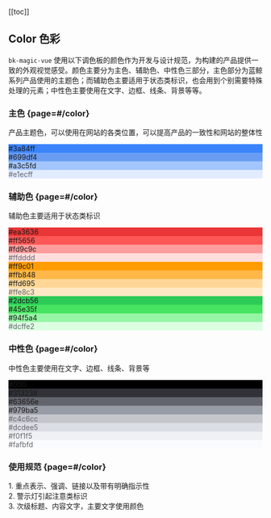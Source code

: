 [[toc]]

## Color 色彩

`bk-magic-vue` 使用以下调色板的颜色作为开发与设计规范，为构建的产品提供一致的外观视觉感受。颜色主要分为主色、辅助色、中性色三部分，主色部分为蓝鲸系列产品使用的主题色；而辅助色主要适用于状态类标识，也会用到个别需要特殊处理的元素；中性色主要使用在文字、边框、线条、背景等等。

### 主色 {page=#/color}
产品主题色，可以使用在网站的各类位置，可以提高产品的一致性和网站的整体性

<div class="color-wrapper">
    <div class="color-item">
        <div class="main-color" style="background-color: #3a84ff;"><span>#3a84ff</span></div>
        <div class="other-color">
            <div style="background-color: #699df4;"><span>#699df4</span></div>
            <div style="background-color: #a3c5fd;"><span>#a3c5fd</span></div>
            <div style="background-color: #e1ecff; color: #63656e;"><span>#e1ecff</span></div>
        </div>
    </div>
</div>

### 辅助色 {page=#/color}
辅助色主要适用于状态类标识

<div class="color-wrapper">
    <div class="color-item">
        <div class="main-color" style="background-color: #ea3636;"><span>#ea3636</span></div>
        <div class="other-color">
            <div style="background-color: #ff5656;"><span>#ff5656</span></div>
            <div style="background-color: #fd9c9c;"><span>#fd9c9c</span></div>
            <div style="background-color: #ffdddd; color: #63656e;"><span>#ffdddd</span></div>
        </div>
    </div>
    <div class="color-item">
        <div class="main-color" style="background-color: #ff9c01;"><span>#ff9c01</span></div>
        <div class="other-color">
            <div style="background-color: #ffb848;"><span>#ffb848</span></div>
            <div style="background-color: #ffd695;"><span>#ffd695</span></div>
            <div style="background-color: #ffe8c3; color: #63656e;"><span>#ffe8c3</span></div>
        </div>
    </div>
    <div class="color-item">
        <div class="main-color" style="background-color: #2dcb56;"><span>#2dcb56</span></div>
        <div class="other-color">
            <div style="background-color: #45e35f;"><span>#45e35f</span></div>
            <div style="background-color: #94f5a4;"><span>#94f5a4</span></div>
            <div style="background-color: #dcffe2; color: #63656e;"><span>#dcffe2</span></div>
        </div>
    </div>
</div>

### 中性色 {page=#/color}
中性色主要使用在文字、边框、线条、背景等

<div class="color-wrapper">
    <div class="color-item">
        <div class="main-color" style="background-color: #000;"><span>#000</span></div>
        <div class="other-color">
            <div style="background-color: #313238;"><span>#313238</span></div>
            <div style="background-color: #63656e;"><span>#63656e</span></div>
            <div style="background-color: #979ba5;"><span>#979ba5</span></div>
        </div>
    </div>
    <div class="color-item">
        <div class="main-color" style="background-color: #c4c6cc; color: #63656e;"><span>#c4c6cc</span></div>
        <div class="other-color">
            <div style="background-color: #dcdee5; color: #63656e;"><span>#dcdee5</span></div>
            <div style="background-color: #f0f1f5; color: #63656e;"><span>#f0f1f5</span></div>
            <div style="background-color: #fafbfd; color: #63656e;"><span>#fafbfd</span></div>
        </div>
    </div>
</div>

### 使用规范 {page=#/color}

<div class="color-spec">
    <div>1. 重点表示、强调、链接以及带有明确指示性</div>
    <div>2. 警示灯引起注意类标识</div>
    <div>3. 次级标题、内容文字，主要文字使用颜色</div>
</div>
